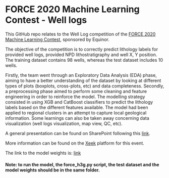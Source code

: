# FORCE 2020 Machine Learning Contest - Well logs

This GitHub repo relates to the Well Log competition of the [FORCE 2020 Machine Learning Contest](https://www.npd.no/en/force/events/machine-learning-contest-with-wells-and-seismic/), sponsored by Equinor.

The objective of the competition is to correctly predict lithology labels for provided well logs, provided NPD lithostratigraphy and well X, Y position. The training dataset contains 98 wells, whereas the test dataset includes 10 wells.

Firstly, the team went through an Exploratory Data Analysis (EDA) phase, aiming to have a better understanding of the dataset by looking at different types of plots (boxplots, cross-plots, etc) and data completeness. Secondly, a preprocessing phase aimed to perform some cleaning and feature engineering in order to reinforce the model. The modelling strategy consisted in using XGB and CatBoost classifiers to predict the lithology labels based on the different features available. The model had been applied to regional clusters in an attempt to capture local geological information. Some learnings can also be taken away concerning data visualization (well logs visualization, map view, QC, etc).

A general presentation can be found on SharePoint following this [link](https://statoilsrm.sharepoint.com/:p:/s/FORCEMLContest2020-WellLogs/EX-AgAL10o9OtpGtT2lY49MBK2RpncgYDVHg3SzFoD3yVQ?e=KFIxfq).

More information can be found on the [Xeek](https://xeek.ai/challenges/force-well-logs/overview) platform for this event.

The link to the model weights is: [link](https://statoilsrm-my.sharepoint.com/:f:/g/personal/hzan_equinor_com/EnRvm3FDU_NKmWkKryj5G08BYe8v4Wt5gUKJtIRyVhGYYA?e=5PaLe7)

#### Note: to run the model, the force_h3g.py script, the test dataset and the model weights should be in the same folder.